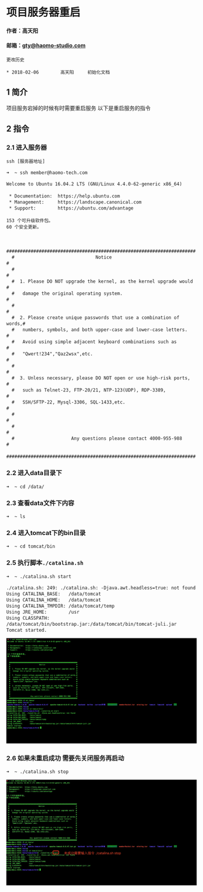 # 项目服务器重启

#### 作者：高天阳
#### 邮箱：gty@haomo-studio.com

```
更改历史

* 2018-02-06        高天阳     初始化文档

```
## 1 简介

项目服务宕掉的时候有时需要重启服务 以下是重启服务的指令

## 2 指令

### 2.1 进入服务器

```
ssh [服务器地址]
```

```
➜  ~ ssh member@haomo-tech.com
```

```
Welcome to Ubuntu 16.04.2 LTS (GNU/Linux 4.4.0-62-generic x86_64)

 * Documentation:  https://help.ubuntu.com
 * Management:     https://landscape.canonical.com
 * Support:        https://ubuntu.com/advantage

153 个可升级软件包。
60 个安全更新。


  ######################################################################
  #                              Notice                                #
  #                                                                    #
  #  1. Please DO NOT upgrade the kernel, as the kernel upgrade would  #
  #   damage the original operating system.                            #
  #                                                                    #
  #  2. Please create unique passwords that use a combination of words,#
  #   numbers, symbols, and both upper-case and lower-case letters.    #
  #   Avoid using simple adjacent keyboard combinations such as        # 
  #   "Qwert!234","Qaz2wsx",etc.                                       #
  #                                                                    #
  #  3. Unless necessary, please DO NOT open or use high-risk ports,   #
  #   such as Telnet-23, FTP-20/21, NTP-123(UDP), RDP-3389,            #
  #   SSH/SFTP-22, Mysql-3306, SQL-1433,etc.                           #
  #                                                                    #
  #                                                                    #
  #                     Any questions please contact 4000-955-988      #
  ######################################################################
```

### 2.2 进入data目录下

```
➜  ~ cd /data/
```

### 2.3 查看data文件下内容

```
➜  ~ ls
```

### 2.4 进入tomcat下的bin目录

```
➜  ~ cd tomcat/bin
```

### 2.5 执行脚本`./catalina.sh`

```
➜  ~ ./catalina.sh start
```

```
./catalina.sh: 249: ./catalina.sh: -Djava.awt.headless=true: not found
Using CATALINA_BASE:   /data/tomcat
Using CATALINA_HOME:   /data/tomcat
Using CATALINA_TMPDIR: /data/tomcat/temp
Using JRE_HOME:        /usr
Using CLASSPATH:       /data/tomcat/bin/bootstrap.jar:/data/tomcat/bin/tomcat-juli.jar
Tomcat started.
```

![](../assets/serverReboot1.jpeg)

### 2.6 如果未重启成功 需要先关闭服务再启动

```
➜  ~ ./catalina.sh stop
```

![](../assets/serverReboot2.jpeg)